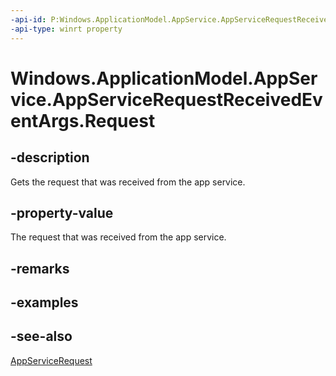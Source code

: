 ----api-id: P:Windows.ApplicationModel.AppService.AppServiceRequestReceivedEventArgs.Request
-api-type: winrt property
---<!-- Property syntaxpublic Windows.ApplicationModel.AppService.AppServiceRequest Request { get; }--># Windows.ApplicationModel.AppService.AppServiceRequestReceivedEventArgs.Request## -descriptionGets the request that was received from the app service.## -property-valueThe request that was received from the app service.## -remarks## -examples## -see-also[AppServiceRequest](appservicerequest.md)